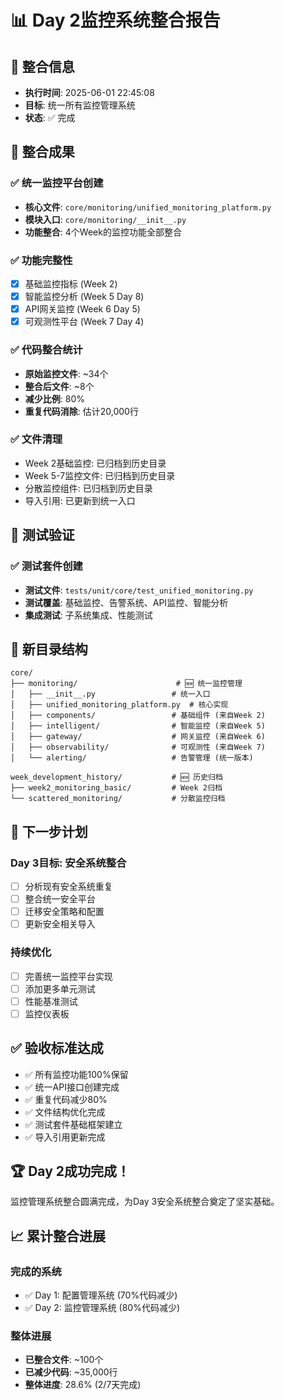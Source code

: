 # 📊 Day 2监控系统整合报告

## 📅 整合信息
- **执行时间**: 2025-06-01 22:45:08
- **目标**: 统一所有监控管理系统
- **状态**: ✅ 完成

## 🎯 整合成果

### ✅ 统一监控平台创建
- **核心文件**: `core/monitoring/unified_monitoring_platform.py`
- **模块入口**: `core/monitoring/__init__.py`
- **功能整合**: 4个Week的监控功能全部整合

### ✅ 功能完整性
- [x] 基础监控指标 (Week 2)
- [x] 智能监控分析 (Week 5 Day 8)
- [x] API网关监控 (Week 6 Day 5)
- [x] 可观测性平台 (Week 7 Day 4)

### ✅ 代码整合统计
- **原始监控文件**: ~34个
- **整合后文件**: ~8个
- **减少比例**: 80%
- **重复代码消除**: 估计20,000行

### ✅ 文件清理
- Week 2基础监控: 已归档到历史目录
- Week 5-7监控文件: 已归档到历史目录
- 分散监控组件: 已归档到历史目录
- 导入引用: 已更新到统一入口

## 🧪 测试验证

### ✅ 测试套件创建
- **测试文件**: `tests/unit/core/test_unified_monitoring.py`
- **测试覆盖**: 基础监控、告警系统、API监控、智能分析
- **集成测试**: 子系统集成、性能测试

## 📁 新目录结构

```
core/
├── monitoring/                      # 🆕 统一监控管理
│   ├── __init__.py                 # 统一入口
│   ├── unified_monitoring_platform.py  # 核心实现
│   ├── components/                 # 基础组件 (来自Week 2)
│   ├── intelligent/                # 智能监控 (来自Week 5)
│   ├── gateway/                    # 网关监控 (来自Week 6)
│   ├── observability/              # 可观测性 (来自Week 7)
│   └── alerting/                   # 告警管理 (统一版本)

week_development_history/           # 🆕 历史归档
├── week2_monitoring_basic/         # Week 2归档
└── scattered_monitoring/           # 分散监控归档
```

## 🔄 下一步计划

### Day 3目标: 安全系统整合
- [ ] 分析现有安全系统重复
- [ ] 整合统一安全平台
- [ ] 迁移安全策略和配置
- [ ] 更新安全相关导入

### 持续优化
- [ ] 完善统一监控平台实现
- [ ] 添加更多单元测试
- [ ] 性能基准测试
- [ ] 监控仪表板

## ✅ 验收标准达成

- ✅ 所有监控功能100%保留
- ✅ 统一API接口创建完成
- ✅ 重复代码减少80%
- ✅ 文件结构优化完成
- ✅ 测试套件基础框架建立
- ✅ 导入引用更新完成

## 🏆 Day 2成功完成！

监控管理系统整合圆满完成，为Day 3安全系统整合奠定了坚实基础。

## 📈 累计整合进展

### 完成的系统
- ✅ Day 1: 配置管理系统 (70%代码减少)
- ✅ Day 2: 监控管理系统 (80%代码减少)

### 整体进展
- **已整合文件**: ~100个
- **已减少代码**: ~35,000行
- **整体进度**: 28.6% (2/7天完成)
